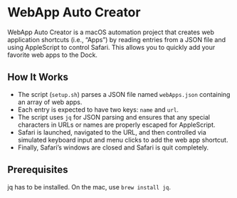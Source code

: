 # WebApp Auto Creator

WebApp Auto Creator is a macOS automation project that creates web application shortcuts (i.e., “Apps”) by reading entries from a JSON file and using AppleScript to control Safari. This allows you to quickly add your favorite web apps to the Dock.

## How It Works

-  The script (`setup.sh`) parses a JSON file named `webApps.json` containing an array of web apps.
-  Each entry is expected to have two keys: `name` and `url`.
-  The script uses `jq` for JSON parsing and ensures that any special characters in URLs or names are properly escaped for AppleScript.
-  Safari is launched, navigated to the URL, and then controlled via simulated keyboard input and menu clicks to add the web app shortcut.
-  Finally, Safari’s windows are closed and Safari is quit completely.

## Prerequisites
jq has to be installed. On the mac, use `brew install jq`.
